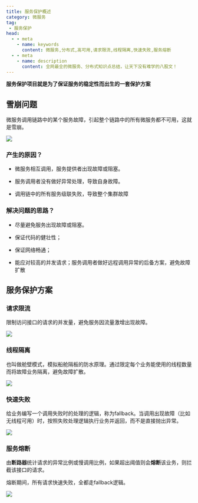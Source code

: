 ```yaml
---
title: 服务保护概述
category: 微服务
tag:
 - 服务保护
head:
  - - meta
    - name: keywords
      content: 微服务,分布式,高可用,请求限流,线程隔离,快速失败,服务熔断
  - - meta
    - name: description
      content: 全网最全的微服务、分布式知识点总结，让天下没有难学的八股文！
---
```






**服务保护项目就是为了保证服务的稳定性而出生的一套保护方案**

## 雪崩问题

微服务调用链路中的某个服务故障，引起整个链路中的所有微服务都不可用，这就是雪崩。

![](https://seven97-blog.oss-cn-hangzhou.aliyuncs.com/imgs/202404301636979.png)

### 产生的原因？

- 微服务相互调用，服务提供者出现故障或阻塞。

- 服务调用者没有做好异常处理，导致自身故障。

- 调用链中的所有服务级联失败，导致整个集群故障

### 解决问题的思路？

- 尽量避免服务出现故障或阻塞。

- 保证代码的健壮性；

- 保证网络畅通；

- 能应对较高的并发请求；服务调用者做好远程调用异常的后备方案，避免故障扩散

## 服务保护方案

### 请求限流

限制访问接口的请求的并发量，避免服务因流量激增出现故障。

![](https://seven97-blog.oss-cn-hangzhou.aliyuncs.com/imgs/202404301636631.png)

 

### 线程隔离

也叫做舱壁模式，模拟船舱隔板的防水原理。通过限定每个业务能使用的线程数量而将故障业务隔离，避免故障扩散。

![](https://seven97-blog.oss-cn-hangzhou.aliyuncs.com/imgs/202404301636741.png)

### 快速失败

给业务编写一个调用失败时的处理的逻辑，称为fallback。当调用出现故障（比如无线程可用）时，按照失败处理逻辑执行业务并返回，而不是直接抛出异常。

![](https://seven97-blog.oss-cn-hangzhou.aliyuncs.com/imgs/202404301636956.png)

### 服务熔断

由**断路器**统计请求的异常比例或慢调用比例，如果超出阈值则会**熔断**该业务，则拦截该接口的请求。

熔断期间，所有请求快速失败，全都走fallback逻辑。

![](https://seven97-blog.oss-cn-hangzhou.aliyuncs.com/imgs/202404301636771.png)



 


<!-- @include: @article-footer.snippet.md -->     











